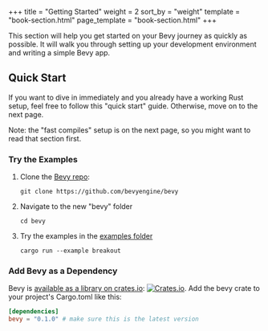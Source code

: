 +++
title = "Getting Started"
weight = 2
sort_by = "weight"
template = "book-section.html"
page_template = "book-section.html"
+++

This section will help you get started on your Bevy journey as quickly as possible. It will walk you through setting up your development environment and writing a simple Bevy app.

## Quick Start

If you want to dive in immediately and you already have a working Rust setup, feel free to follow this "quick start" guide. Otherwise, move on to the next page.

Note: the "fast compiles" setup is on the next page, so you might want to read that section first.

### Try the Examples

1. Clone the [Bevy repo](https://github.com/bevyengine/bevy):
    ```
    git clone https://github.com/bevyengine/bevy    
    ```
2. Navigate to the new "bevy" folder
    ```
    cd bevy
    ```
3. Try the examples in the [examples folder](https://github.com/bevyengine/bevy/tree/master/examples)
    ```
    cargo run --example breakout
    ```

### Add Bevy as a Dependency
Bevy is <a href="https://crates.io/crates/bevy" target="_blank">available as a library on crates.io</a>: [![Crates.io](https://img.shields.io/crates/v/bevy.svg)](https://crates.io/crates/bevy). Add the bevy crate to your project's Cargo.toml like this:

```toml
[dependencies]
bevy = "0.1.0" # make sure this is the latest version
```